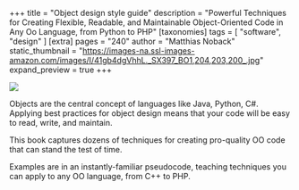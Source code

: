 +++
title = "Object design style guide"
description = "Powerful Techniques for Creating Flexible, Readable, and Maintainable Object-Oriented Code in Any Oo Language, from Python to PHP"
[taxonomies]
tags = [ "software", "design" ]
[extra]
pages = "240"
author = "Matthias Noback"
static_thumbnail = "https://images-na.ssl-images-amazon.com/images/I/41gb4dgVhhL._SX397_BO1,204,203,200_.jpg"
expand_preview = true
+++

<a target="_blank"  href="https://www.amazon.de/gp/product/1617296856/ref=as_li_tl?ie=UTF8&camp=1638&creative=6742&creativeASIN=1617296856&linkCode=as2&tag=chemaclass-21&linkId=9ddbf59a5946ae965c8e34290e19fe16">
    <img border="0" src="https://images-na.ssl-images-amazon.com/images/I/41gb4dgVhhL._SX397_BO1,204,203,200_.jpg" >
</a>


Objects are the central concept of languages like Java, Python, C#. Applying best practices for object design means that
your code will be easy to read, write, and maintain.

This book captures dozens of techniques for creating pro-quality OO code that can stand the
test of time.

<!-- more -->

Examples are in an instantly-familiar pseudocode, teaching techniques you can apply to any OO language, from C++ to PHP.
